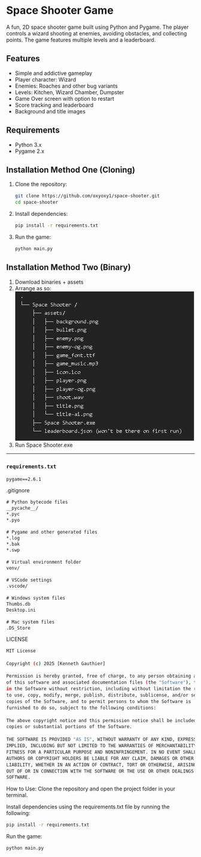 # Space Shooter Game

A fun, 2D space shooter game built using Python and Pygame. The player controls a wizard shooting at enemies, avoiding obstacles, and collecting points. The game features multiple levels and a leaderboard.

## Features
- Simple and addictive gameplay
- Player character: Wizard
- Enemies: Roaches and other bug variants
- Levels: Kitchen, Wizard Chamber, Dumpster
- Game Over screen with option to restart
- Score tracking and leaderboard
- Background and title images

## Requirements
- Python 3.x
- Pygame 2.x

## Installation Method One (Cloning)

1. Clone the repository:
   ```bash
   git clone https://github.com/oxyoxy1/space-shooter.git
   cd space-shooter
   ```

2. Install dependencies:
   ```bash
   pip install -r requirements.txt
   ```

3. Run the game:
   ```bash
   python main.py
   ```

## Installation Method Two (Binary)

1. Download binaries + assets
2. Arrange as so:
   ![Tree](screenshots/tree.png)
3. Run Space Shooter.exe
---

### `requirements.txt`
   ```text
   pygame==2.6.1
   ```

.gitignore
```text
# Python bytecode files
__pycache__/
*.pyc
*.pyo

# Pygame and other generated files
*.log
*.bak
*.swp

# Virtual environment folder
venv/

# VSCode settings
.vscode/

# Windows system files
Thumbs.db
Desktop.ini

# Mac system files
.DS_Store
```
LICENSE
```bash
MIT License

Copyright (c) 2025 [Kenneth Gauthier]

Permission is hereby granted, free of charge, to any person obtaining a copy
of this software and associated documentation files (the "Software"), to deal
in the Software without restriction, including without limitation the rights
to use, copy, modify, merge, publish, distribute, sublicense, and/or sell
copies of the Software, and to permit persons to whom the Software is
furnished to do so, subject to the following conditions:

The above copyright notice and this permission notice shall be included in all
copies or substantial portions of the Software.

THE SOFTWARE IS PROVIDED "AS IS", WITHOUT WARRANTY OF ANY KIND, EXPRESS OR
IMPLIED, INCLUDING BUT NOT LIMITED TO THE WARRANTIES OF MERCHANTABILITY,
FITNESS FOR A PARTICULAR PURPOSE AND NONINFRINGEMENT. IN NO EVENT SHALL THE
AUTHORS OR COPYRIGHT HOLDERS BE LIABLE FOR ANY CLAIM, DAMAGES OR OTHER
LIABILITY, WHETHER IN AN ACTION OF CONTRACT, TORT OR OTHERWISE, ARISING FROM,
OUT OF OR IN CONNECTION WITH THE SOFTWARE OR THE USE OR OTHER DEALINGS IN THE
SOFTWARE.
```

How to Use:
Clone the repository and open the project folder in your terminal.

Install dependencies using the requirements.txt file by running the following:
```bash
pip install -r requirements.txt
```

Run the game:

```bash
python main.py
```
